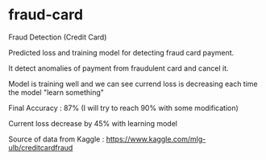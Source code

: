 # fraud-card
Fraud Detection (Credit Card) 

Predicted loss and training model for detecting fraud card payment.

It detect anomalies of payment from fraudulent card and cancel it. 

Model is training well and we can see currend loss is decreasing each time the model "learn something" 

Final Accuracy : 87% (I will try to reach 90% with some modification) 

Current loss decrease by 45% with learning model

Source of data from Kaggle :
https://www.kaggle.com/mlg-ulb/creditcardfraud
